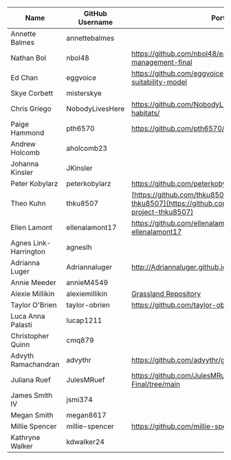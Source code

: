| Name | GitHub Username | Portfolio URL |
| ---- | --------------- | ------------- |
| Annette Balmes | annettebalmes |  |
| Nathan Bol | nbol48 | https://github.com/nbol48/earthlab-education-grassland-management-final |
| Ed Chan | eggvoice | https://github.com/eggvoice/sorghastrum-nutans-habitat-suitability-model |
| Skye Corbett | misterskye |  |
| Chris Griego | NobodyLivesHere | https://github.com/NobodyLivesHere/golden-feather-grass-habitats/ |
| Paige Hammond | pth6570 | https://github.com/pth6570/earth-analytics-intro-final |
| Andrew Holcomb | aholcomb23 |  |
| Johanna Kinsler | JKinsler |  |
| Peter Kobylarz | peterkobylarz | https://github.com/peterkobylarz/Final_GrasslandHabitatModel |
| Theo Kuhn | thku8507 | [https://github.com/thku8507/bootcamp-final-project-thku8507](https://github.com/thku8507/bootcamp-final-project-thku8507) |
| Ellen Lamont | ellenalamont17| https://github.com/ellenalamont17/bootcamp_final_2023-ellenalamont17 |
| Agnes Link-Harrington | agneslh |  |
| Adrianna Luger | Adriannaluger | http://Adriannaluger.github.io/Final(2).ipynb |
| Annie Meeder | annieM4549 |  |
| Alexie Millikin | alexiemillikin | [Grassland Repository](https://github.com/alexiemillikin/grassland-management) |
| Taylor O'Brien | taylor-obrien | https://github.com/taylor-obrien/Grassland-Final-Project- |
| Luca Anna Palasti | lucap1211 |  |
| Christopher Quinn | cmq879 |  |
| Advyth Ramachandran | advythr | https://github.com/advythr/grassland-phenology-project |
| Juliana Ruef | JulesMRuef | https://github.com/JulesMRuef/Earth-Analytics-Final/tree/main |
| James Smith IV | jsmi374 |  |
| Megan Smith | megan8617 |  |
| Millie Spencer | millie-spencer | https://github.com/millie-spencer/finalproject | 
| Kathryne Walker | kdwalker24 |  |
